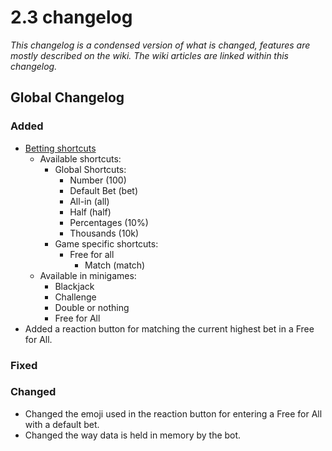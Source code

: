 # 2.3 changelog
*This changelog is a condensed version of what is changed, features are mostly described on the wiki. The wiki articles are linked within this changelog.*

## Global Changelog
### Added
- [Betting shortcuts](https://wiki.skuddbot.xyz/minigames/betting-shortcuts)
  - Available shortcuts:
    - Global Shortcuts:
      - Number (100)
      - Default Bet (bet)
      - All-in (all)
      - Half (half)
      - Percentages (10%)
      - Thousands (10k)
    - Game specific shortcuts:
      - Free for all
        - Match (match)
  - Available in minigames:
    - Blackjack
    - Challenge
    - Double or nothing
    - Free for All
- Added a reaction button for matching the current highest bet in a Free for All.

### Fixed

### Changed
- Changed the emoji used in the reaction button for entering a Free for All with a default bet.
- Changed the way data is held in memory by the bot.